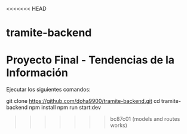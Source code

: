<<<<<<< HEAD
# tramite-backend
Proyecto Final - Tendencias de la Información
=======
Ejecutar los siguientes comandos:

git clone https://github.com/doha9900/tramite-backend.git
cd tramite-backend
npm install
npm run start:dev
>>>>>>> bc87c01 (models and routes works)
